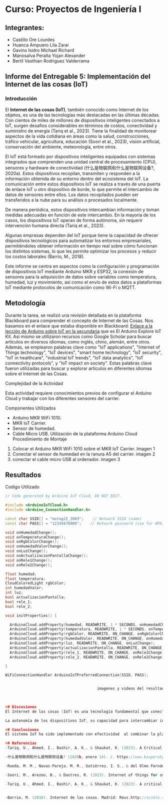# Curso: Proyectos de Ingeniería I

## Integrantes:
- Castillo Ore Lourdes
- Huanca Ampuero Lila Zarai
- Gavino Isidro Michael Richard
- Manosalva Peralta Yojan Alexander
- Bertil Vasthian Rodriguez Valderrama

## Informe del Entregable 5: Implementación del Internet de las cosas (IoT)

### Introducción
El **Internet de las cosas (IoT)**, también conocido como Internet de los objetos, es una de las tecnologías más destacadas en las últimas décadas. Con cientos de miles de millones de dispositivos inteligentes conectados a IoT, surgen desafíos considerables en términos de costos, conectividad y suministro de energía (Tariq et al., 2023). Tiene la finalidad de monitorear aspectos de la vida cotidiana en áreas como la salud, construcciones, tráfico vehicular, agricultura, educación (Soori et al., 2023), visión artificial, conservación del ambiente, meteorología, entre otros.

El IoT está formado por dispositivos inteligentes equipados con sistemas integrados que comprenden una unidad central de procesamiento (CPU), sensores y hardware de conectividad (什么是物联网和什么是物联网设备?, 2020a). Estos dispositivos recopilan, transmiten y responden a la información obtenida de su entorno dentro del ecosistema del IoT. La comunicación entre estos dispositivos IoT se realiza a través de una puerta de enlace IoT u otro dispositivo de borde, lo que permite el intercambio de datos de sensores entre ellos. Los datos recopilados pueden ser transferidos a la nube para su análisis o procesados localmente. 

De manera periódica, estos dispositivos intercambian información y toman medidas adecuadas en función de este intercambio. En la mayoría de los casos, los dispositivos IoT operan de forma autónoma, sin requerir intervención humana directa (Tariq et al., 2023).

Algunas empresas dependen del IoT porque tiene la capacidad de ofrecer dispositivos tecnológicos para automatizar los entornos empresariales, permitiéndoles obtener información en tiempo real sobre cómo funcionan los distintos sistemas, lo que les permite optimizar los procesos y reducir los costos laborales (Barrio, M., 2018).

Este informe se centra en aspectos como la configuración y programación de dispositivos IoT mediante Arduino MKR y ESP32, la conexión de sensores para la adquisición de datos sobre variables como temperatura, humedad, luz y movimiento, así como el envío de estos datos a plataformas IoT mediante protocolos de comunicación como Wi-Fi o MQTT. 
## Metodología
Durante la tarea, se realizó una revisión detallada en la plataforma Blackboard para comprender el concepto de Internet de las Cosas. Nos basamos en el enlace que estaba disponible en Blackboard: [Enlace a la lección de Arduino sobre IoT en la secundaria](https://edu-content-preview.arduino.cc/content-preview/high_school/lesson/CONTENTPREVIEW+IOTSK) que es El Arduino Explore IoT Kit. Asi mismo se utilizaron recursos como Google Scholar para buscar artículos en diversos idiomas, como inglés, chino, alemán, entre otros. Además, se emplearon palabras clave como "IoT applications", "Internet of Things technology", "IoT devices", "smart home technology", "IoT security", "IoT in healthcare", "industrial IoT trends", "IoT data analytics", "IoT connectivity protocols", y "IoT impact on society". Estas palabras clave fueron utilizadas para buscar y explorar artículos en diferentes idiomas sobre el Internet de las Cosas.

Complejidad de la Actividad

Esta actividad requiere conocimientos previos de configurar el Arduino Cloud y trabajar con los diferentes sensores del carrier.

Componentes Utilizados

- Arduino MKR WiFi 1010.
- MKR IoT Carrier.
- Sensor de humedad.
- Cable Micro USB.
Utilización  de la plataforma Arduino Cloud
 Procedimiento de Montaje
1. Colocar el Arduino MKR WiFi 1010 sobre el MKR IoT Carrier.
   Imagen 1  
3. Conectar el sensor de humedad en la ranura A5 del carrier.
  imagen  2
5. conectar el cable micro USB al ordenador.
   imagen  3




## Resultados

 Codigo Utilizado


```cpp
// Code generated by Arduino IoT Cloud, DO NOT EDIT.

#include <ArduinoIoTCloud.h>
#include <Arduino_ConnectionHandler.h>

const char SSID[] = "motog22_3003";    // Network SSID (name)
const char PASS[] = "12345678900";    // Network password (use for WPA, or use as key for WEP)

void onHumedadChange();
void onTemperaturaChange();
void onRgbColorChange();
void onHumedadValorChange();
void onLuzChange();
void onActualizacionPantallaChange();
void onRele1Change();
void onRele2Change();

float humedad;
float temperatura;
CloudColoredLight rgbColor;
int humedadValor;
int luz;
bool actualizacionPantalla;
bool rele_1;
bool rele_2;

void initProperties() {

  ArduinoCloud.addProperty(humedad, READWRITE, 1 * SECONDS, onHumedadChange);
  ArduinoCloud.addProperty(temperatura, READWRITE, 1 * SECONDS, onTemperaturaChange);
  ArduinoCloud.addProperty(rgbColor, READWRITE, ON_CHANGE, onRgbColorChange);
  ArduinoCloud.addProperty(humedadValor, READWRITE, ON_CHANGE, onHumedadValorChange);
  ArduinoCloud.addProperty(luz, READWRITE, ON_CHANGE, onLuzChange);
  ArduinoCloud.addProperty(actualizacionPantalla, READWRITE, ON_CHANGE, onActualizacionPantallaChange);
  ArduinoCloud.addProperty(rele_1, READWRITE, ON_CHANGE, onRele1Change);
  ArduinoCloud.addProperty(rele_2, READWRITE, ON_CHANGE, onRele2Change);

}

WiFiConnectionHandler ArduinoIoTPreferredConnection(SSID, PASS);


                                         imagenes y videos del resultado falta
  
 

## Discusiones
El Internet de las cosas (IoT) es una tecnología fundamental que conecta dispositivos inteligentes para monitorear aspectos cotidianos, ofreciendo potencial en áreas como la salud, la agricultura y la educación, entre otros.

La autonomía de los dispositivos IoT, su capacidad para intercambiar información y tomar decisiones sin intervención humana directa, junto con la posibilidad de optimizar procesos y reducir costos laborales, destacan como ventajas clave para empresas y entornos empresariales.

## Conclusiones
El sistema IoT ha sido implementado con efectividad  al combinar la plataforma Arduino Cloud con el dispositivo MKR IoT Carrier. Esta unión ha posibilitado la supervisión en tiempo real y el control de variables ambientales de forma efectiva. Gracias a esta configuración, ahora se pueden ver al instante datos fundamentales como la temperatura, humedad y niveles de luz a través de una conexión fluida con la nube. Este avance brinda un acceso sin precedentes a información precisa y oportuna, mejorando significativamente la toma de decisiones y la eficiencia en los procesos involucrados.

## Referencias
-Tariq, U., Ahmed, I., Bashir, A. K., & Shaukat, K. (2023). A Critical Cybersecurity Analysis and Future Research Directions for the Internet of Things: A Comprehensive Review. Sensors, 23(8), 4117. https://doi.org/10.3390/s23084117

-什么是物联网和什么是物联网设备? (2020b, enero 14). /. https://www.kaspersky.com.cn/resource-center/definitions/what-is-iot

-Rueda, M. M., Navas-Pareja, M. R., Gutiérrez, I. S., & del Olmo Fernández, M. J. A. (2023). Internet de las Cosas en las Instituciones de Educación Superior. Los ODS como elemento transversal y clave para el cambio hacia una educación de calidad, 111.

-Soori, M., Arezoo, B., & Dastres, R. (2023). Internet of things for smart factories in industry 4.0, a review. Internet Of Things And Cyber-Physical Systems, 3, 192-204. https://doi.org/10.1016/j.iotcps.2023.04.006

-Tariq, U., Ahmed, I., Bashir, A. K., & Shaukat, K. (2023). A critical cybersecurity analysis and future research directions for the internet of things: A comprehensive review. Sensors, 23(8). MDPI. https://doi.org/10.3390/s23084117


-Barrio, M. (2018). Internet de las cosas. Madrid: Reus.http://scielo.senescyt.gob.ec/scielo.php?pid=S1390-65422017000100244&script=sci_abstract&tlng=pt



